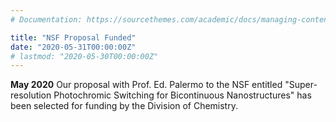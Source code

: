 ```yaml
---
# Documentation: https://sourcethemes.com/academic/docs/managing-content/

title: "NSF Proposal Funded"
date: "2020-05-31T00:00:00Z"
# lastmod: "2020-05-30T00:00:00Z"
---
```

**May 2020** Our proposal with Prof. Ed. Palermo to the NSF entitled "Super-resolution Photochromic Switching for Bicontinuous Nanostructures" has been selected for funding by the Division of Chemistry.

